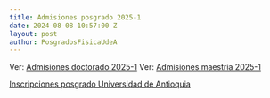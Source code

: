 ```yaml
---
title: Admisiones posgrado 2025-1
date: 2024-08-08 10:57:00 Z
layout: post
author: PosgradosFisicaUdeA
---
```


Ver: [Admisiones doctorado 2025-1](https://drive.google.com/file/d/1GLse22SYF7xgsjVvczfxNGfXaY5DuKrZ/view?usp=drive_link)
Ver: [Admisiones maestria 2025-1](https://drive.google.com/file/d/1RwXjMirS1sjXW4BtUe7ykgGQw19b1OHb/view?usp=sharing)




<!-- more -->
[Inscripciones posgrado Universidad de Antioquia](http://bit.ly/posgrado2018-2)
